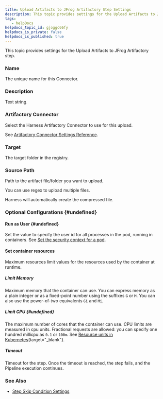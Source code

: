 ```yaml
---
title: Upload Artifacts to JFrog Artifactory Step Settings
description: This topic provides settings for the Upload Artifacts to JFrog Artifactory step. Name. The unique name for this Connector. Description. Text string. Artifactory Connector. Select the Harness Artifact…
tags: 
   - helpDocs
helpdocs_topic_id: gjoggc66fy
helpdocs_is_private: false
helpdocs_is_published: true
---
```


This topic provides settings for the Upload Artifacts to JFrog
Artifactory step.

### Name

The unique name for this Connector.

### Description

Text string.

### Artifactory Connector

Select the Harness Artifactory Connector to use for this upload.

See [Artifactory Connector Settings
Reference](https://docs.harness.io/article/euueiiai4m-artifactory-connector-settings-reference).

### Target

The target folder in the registry.

### Source Path

Path to the artifact file/folder you want to upload.

You can use regex to upload multiple files.

Harness will automatically create the compressed file.

### Optional Configurations {#undefined}

#### Run as User {#undefined}

Set the value to specify the user id for all processes in the pod,
running in containers. See [Set the security context for a
pod](https://kubernetes.io/docs/tasks/configure-pod-container/security-context/#set-the-security-context-for-a-pod).

#### Set container resources

Maximum resources limit values for the resources used by the container
at runtime.

##### Limit Memory

Maximum memory that the container can use. You can express memory as a
plain integer or as a fixed-point number using the suffixes `G` or `M`.
You can also use the power-of-two equivalents `Gi` and `Mi`.

##### Limit CPU {#undefined}

The maximum number of cores that the container can use. CPU limits are
measured in cpu units. Fractional requests are allowed: you can specify
one hundred millicpu as `0.1` or `100m`. See [Resource units in
Kubernetes](https://kubernetes.io/docs/concepts/configuration/manage-resources-containers/#resource-units-in-kubernetes){target="_blank"}.

##### Timeout

Timeout for the step. Once the timeout is reached, the step fails, and
the Pipeline execution continues.

### See Also

-   [Step Skip Condition
    Settings](https://docs.harness.io/article/i36ibenkq2-step-skip-condition-settings)
